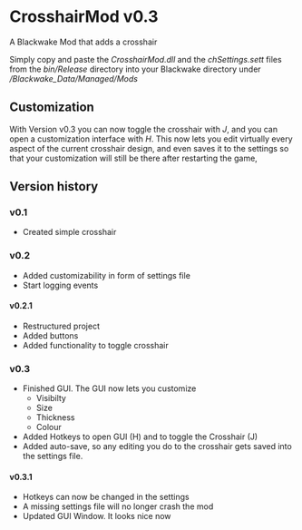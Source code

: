 # CrosshairMod v0.3
A Blackwake Mod that adds a crosshair

Simply copy and paste the *CrosshairMod.dll* and the *chSettings.sett* 
files from the *bin/Release* directory into your Blackwake directory under */Blackwake_Data/Managed/Mods*

## Customization
With Version v0.3 you can now toggle the crosshair with *J*, and you can open a customization interface with *H*. This now lets you edit virtually every aspect of the current crosshair design, and even saves it to the settings so that your customization will still be there after restarting the game,

## Version history
### v0.1
  * Created simple crosshair
 
### v0.2
  * Added customizability in form of settings file
  * Start logging events

#### v0.2.1
  * Restructured project 
  * Added buttons
  * Added functionality to toggle crosshair

### v0.3
  * Finished GUI. The GUI now lets you customize
    * Visibilty
    * Size
    * Thickness
    * Colour
  * Added Hotkeys to open GUI (H) and to toggle the Crosshair (J)
  * Added auto-save, so any editing you do to the crosshair gets saved into the settings file.

#### v0.3.1
 * Hotkeys can now be changed in the settings
 * A missing settings file will no longer crash the mod
 * Updated GUI Window. It looks nice now
